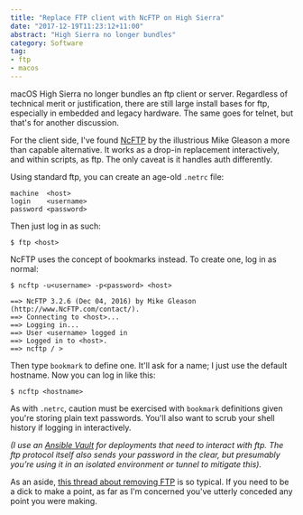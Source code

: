 ```yaml
---
title: "Replace FTP client with NcFTP on High Sierra"
date: "2017-12-19T11:23:12+11:00"
abstract: "High Sierra no longer bundles"
category: Software
tag:
- ftp
- macos
---
```

macOS High Sierra no longer bundles an ftp client or server. Regardless of technical merit or justification, there are still large install bases for ftp, especially in embedded and legacy hardware. The same goes for telnet, but that's for another discussion.

For the client side, I've found [NcFTP] by the illustrious Mike Gleason a more than capable alternative. It works as a drop-in replacement interactively, and within scripts, as ftp. The only caveat is it handles auth differently.

Using standard ftp, you can create an age-old `.netrc` file:

    machine  <host>
    login    <username>
    password <password>

Then just log in as such:

    $ ftp <host>

NcFTP uses the concept of bookmarks instead. To create one, log in as normal:

    $ ncftp -u<username> -p<password> <host>
    
    ==> NcFTP 3.2.6 (Dec 04, 2016) by Mike Gleason (http://www.NcFTP.com/contact/).
    ==> Connecting to <host>...
    ==> Logging in...
    ==> User <username> logged in
    ==> Logged in to <host>.
    ==> ncftp / >

Then type `bookmark` to define one. It'll ask for a name; I just use the default hostname. Now you can log in like this:

    $ ncftp <hostname>

As with `.netrc`, caution must be exercised with `bookmark` definitions given you're storing plain text passwords. You'll also want to scrub your shell history if logging in interactively. 

<p style="font-style:italic">(I use an <a href="http://docs.ansible.com/ansible/latest/playbooks_vault.html">Ansible Vault</a> for deployments that need to interact with ftp. The ftp protocol itself also sends your password in the clear, but presumably you’re using it in an isolated environment or tunnel to mitigate this).</p>

As an aside, [this thread about removing FTP] is so typical. If you need to be a dick to make a point, as far as I'm concerned you've utterly conceded any point you were making.

[NcFTP]: http://www.NcFTP.com
[this thread about removing FTP]: https://forums.macrumors.com/threads/ftp-server-gone-from-high-sierra.2074332/

